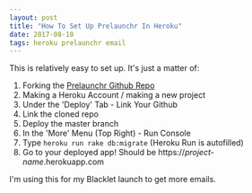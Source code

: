 ```yaml
---
layout: post
title: "How To Set Up Prelaunchr In Heroku"
date: 2017-08-10
tags: heroku prelaunchr email
---
```


This is relatively easy to set up. It's just a matter of:

1. Forking the [Prelaunchr Github Repo](https://github.com/harrystech/prelaunchr)
2. Making a Heroku Account / making a new project
3. Under the 'Deploy' Tab - Link Your Github
4. Link the cloned repo
5. Deploy the master branch
6. In the 'More' Menu (Top Right) - Run Console
7. Type `heroku run rake db:migrate` (Heroku Run is autofilled)
8. Go to your deployed app! Should be https://*project-name*.herokuapp.com

I'm using this for my Blacklet launch to get more emails.
